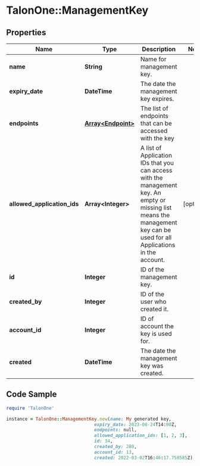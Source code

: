 # TalonOne::ManagementKey

## Properties

Name | Type | Description | Notes
------------ | ------------- | ------------- | -------------
**name** | **String** | Name for management key. | 
**expiry_date** | **DateTime** | The date the management key expires. | 
**endpoints** | [**Array&lt;Endpoint&gt;**](Endpoint.md) | The list of endpoints that can be accessed with the key | 
**allowed_application_ids** | **Array&lt;Integer&gt;** | A list of Application IDs that you can access with the management key. An empty or missing list means the management key can be used for all Applications in the account.  | [optional] 
**id** | **Integer** | ID of the management key. | 
**created_by** | **Integer** | ID of the user who created it. | 
**account_id** | **Integer** | ID of account the key is used for. | 
**created** | **DateTime** | The date the management key was created. | 

## Code Sample

```ruby
require 'TalonOne'

instance = TalonOne::ManagementKey.new(name: My generated key,
                                 expiry_date: 2023-08-24T14:00Z,
                                 endpoints: null,
                                 allowed_application_ids: [1, 2, 3],
                                 id: 34,
                                 created_by: 280,
                                 account_id: 13,
                                 created: 2022-03-02T16:46:17.758585Z)
```


